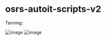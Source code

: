 # osrs-autoit-scripts-v2

Tanning:

![image](https://user-images.githubusercontent.com/8136106/199862463-2226ee02-a63c-4b47-9ed3-7d8f9904c5d3.png)
![image](https://user-images.githubusercontent.com/8136106/199862490-0a514b4e-9e65-4998-9bac-09703f0df7fc.png)
